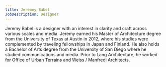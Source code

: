 ```yaml
---
title: Jeremey Babel
JobDescription: Designer
---
```

<p>
	 Jeremy Babel is a designer with an interest in clarity and craft across various scales and media. Jeremy earned his Master of Architecture degree from the University of Texas at Austin in 2012, where his studies were complemented by traveling fellowships in Japan and Finland. He also holds a Bachelor of Arts degree from the University of San Diego where he studied communications and media. Prior to Lang Architecture, he worked for Office of Urban Terrains and Weiss / Manfredi Architects.
</p>